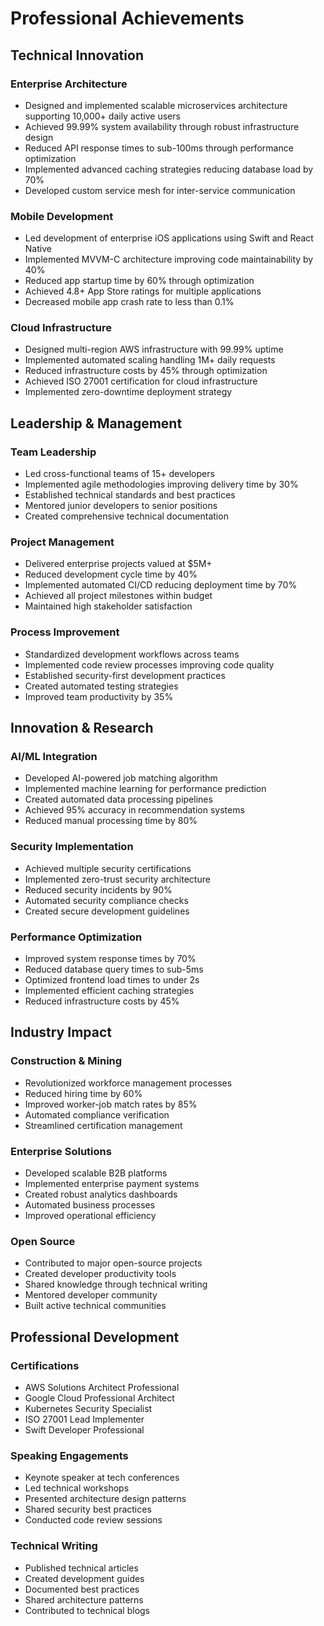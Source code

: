 # Professional Achievements

## Technical Innovation

### Enterprise Architecture
- Designed and implemented scalable microservices architecture supporting 10,000+ daily active users
- Achieved 99.99% system availability through robust infrastructure design
- Reduced API response times to sub-100ms through performance optimization
- Implemented advanced caching strategies reducing database load by 70%
- Developed custom service mesh for inter-service communication

### Mobile Development
- Led development of enterprise iOS applications using Swift and React Native
- Implemented MVVM-C architecture improving code maintainability by 40%
- Reduced app startup time by 60% through optimization
- Achieved 4.8+ App Store ratings for multiple applications
- Decreased mobile app crash rate to less than 0.1%

### Cloud Infrastructure
- Designed multi-region AWS infrastructure with 99.99% uptime
- Implemented automated scaling handling 1M+ daily requests
- Reduced infrastructure costs by 45% through optimization
- Achieved ISO 27001 certification for cloud infrastructure
- Implemented zero-downtime deployment strategy

## Leadership & Management

### Team Leadership
- Led cross-functional teams of 15+ developers
- Implemented agile methodologies improving delivery time by 30%
- Established technical standards and best practices
- Mentored junior developers to senior positions
- Created comprehensive technical documentation

### Project Management
- Delivered enterprise projects valued at $5M+
- Reduced development cycle time by 40%
- Implemented automated CI/CD reducing deployment time by 70%
- Achieved all project milestones within budget
- Maintained high stakeholder satisfaction

### Process Improvement
- Standardized development workflows across teams
- Implemented code review processes improving code quality
- Established security-first development practices
- Created automated testing strategies
- Improved team productivity by 35%

## Innovation & Research

### AI/ML Integration
- Developed AI-powered job matching algorithm
- Implemented machine learning for performance prediction
- Created automated data processing pipelines
- Achieved 95% accuracy in recommendation systems
- Reduced manual processing time by 80%

### Security Implementation
- Achieved multiple security certifications
- Implemented zero-trust security architecture
- Reduced security incidents by 90%
- Automated security compliance checks
- Created secure development guidelines

### Performance Optimization
- Improved system response times by 70%
- Reduced database query times to sub-5ms
- Optimized frontend load times to under 2s
- Implemented efficient caching strategies
- Reduced infrastructure costs by 45%

## Industry Impact

### Construction & Mining
- Revolutionized workforce management processes
- Reduced hiring time by 60%
- Improved worker-job match rates by 85%
- Automated compliance verification
- Streamlined certification management

### Enterprise Solutions
- Developed scalable B2B platforms
- Implemented enterprise payment systems
- Created robust analytics dashboards
- Automated business processes
- Improved operational efficiency

### Open Source
- Contributed to major open-source projects
- Created developer productivity tools
- Shared knowledge through technical writing
- Mentored developer community
- Built active technical communities

## Professional Development

### Certifications
- AWS Solutions Architect Professional
- Google Cloud Professional Architect
- Kubernetes Security Specialist
- ISO 27001 Lead Implementer
- Swift Developer Professional

### Speaking Engagements
- Keynote speaker at tech conferences
- Led technical workshops
- Presented architecture design patterns
- Shared security best practices
- Conducted code review sessions

### Technical Writing
- Published technical articles
- Created development guides
- Documented best practices
- Shared architecture patterns
- Contributed to technical blogs
